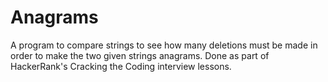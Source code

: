 # Anagrams
A program to compare strings to see how many deletions must be made in order to make the two given strings anagrams. Done as part of HackerRank's Cracking the Coding interview lessons.
